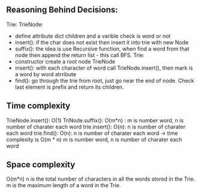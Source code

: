 <!--
Problem 5: Autocomplete with Tries

Provide an explanation for your answer, clearly organizing your thoughts into
concise and easy-to-understand language.

Focus on explaining the reasoning behind your decisions rather than giving a 
detailed description of the code. For instance, why did you choose a particular 
data structure? Additionally, discuss the efficiency of your solution in terms 
of time and space complexity. If necessary, you can support your explanation 
with code snippets or mathematical formulas. For guidance on how to write 
formulas in markdown, refer to https://docs.github.com/en/get-started/writing-on-github/working-with-advanced-formatting/writing-mathematical-expressions.
-->
## Reasoning Behind Decisions:
Trie:
TrieNode:
- define attribute dict children and a varible check is word or not
- insert(): if the char does not exist then insert it into trie with new Node
- suffix(): the idea is use Recursive function, when find a word from that node then append the return list - this call BFS.
Trie:
- constructor create a root node TrieNode
- insert(): with each character of word call TrieNode.insert(), then mark is a word by word atrribute
- find(): go through the trie from root, just go near the end of node. Check last element is prefix and return its children.

## Time complexity
TrieNode.insert(): O(1)
TriNode.suffix(): O(m*n) : m is number word, n is number of charater each word
trie.insert(): O(n): n is number of charater each word
trie.find(): O(n): n is number of charater each word
-> time complexity is O(m * n)
m is number word, n is number of charater each word

## Space complexity
O(m*n)
n is the total number of characters in all the words stored in the Trie.
m is the maximum length of a word in the Trie.